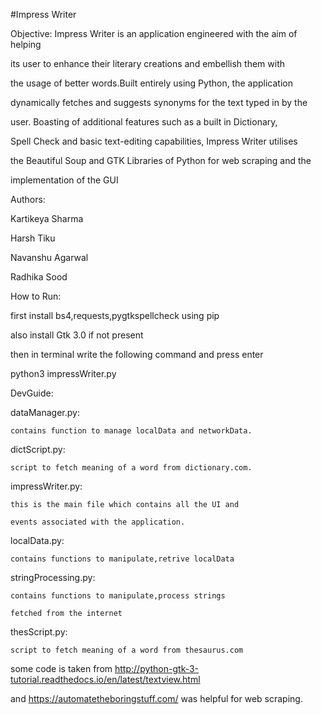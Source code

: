 #Impress Writer

Objective:
Impress Writer is an application engineered with the aim of helping

its user to enhance their literary creations and embellish them with

the usage of better words.Built entirely using Python, the application

dynamically fetches and suggests synonyms for the text typed in by the

user. Boasting of additional features such as a built in Dictionary,

Spell Check and basic text-editing capabilities, Impress Writer utilises

the Beautiful Soup and GTK Libraries of Python for web scraping and the

implementation of the GUI

Authors:

Kartikeya Sharma

Harsh Tiku

Navanshu Agarwal

Radhika Sood

How to Run:

first install bs4,requests,pygtkspellcheck using pip

also install Gtk 3.0 if not present

then in terminal write the following command and press enter

python3 impressWriter.py

DevGuide:

dataManager.py:

	contains function to manage localData and networkData.

dictScript.py:

	script to fetch meaning of a word from dictionary.com.

impressWriter.py:

	this is the main file which contains all the UI and

	events associated with the application.

localData.py:

	contains functions to manipulate,retrive localData

stringProcessing.py:

	contains functions to manipulate,process strings

	fetched from the internet

thesScript.py:

	script to fetch meaning of a word from thesaurus.com

some code is taken from http://python-gtk-3-tutorial.readthedocs.io/en/latest/textview.html

and https://automatetheboringstuff.com/ was helpful for web scraping.
